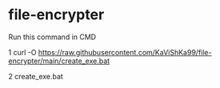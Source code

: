 # file-encrypter

Run this command in CMD 


1 curl -O https://raw.githubusercontent.com/KaViShKa99/file-encrypter/main/create_exe.bat 

2 create_exe.bat